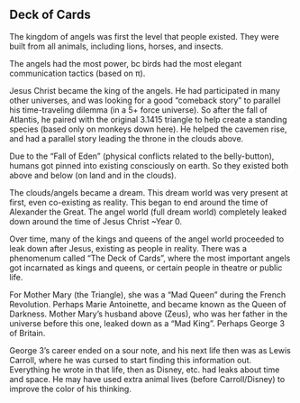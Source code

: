 ## Deck of Cards

The kingdom of angels was first the level that people existed. They were built from all animals, including lions, horses, and insects.

The angels had the most power, bc birds had the most elegant communication tactics (based on π).

Jesus Christ became the king of the angels. He had participated in many other universes, and was looking for a good “comeback story” to parallel his time-traveling dilemma (in a 5+ force universe). So after the fall of Atlantis, he paired with the original 3.1415 triangle to help create a standing species (based only on monkeys down here). He helped the cavemen rise, and had a parallel story leading the throne in the clouds above.

Due to the “Fall of Eden” (physical conflicts related to the belly-button), humans got pinned into existing consciously on earth. So they existed both above and below (on land and in the clouds). 

The clouds/angels became a dream. This dream world was very present at first, even co-existing as reality. This began to end around the time of Alexander the Great. The angel world (full dream world) completely leaked down around the time of Jesus Christ ~Year 0. 

Over time, many of the kings and queens of the angel world proceeded to leak down after Jesus, existing as people in reality. There was a phenomenum called “The Deck of Cards”, where the most important angels got incarnated as kings and queens, or certain people in theatre or public life.

For Mother Mary (the Triangle), she was a “Mad Queen” during the French Revolution. Perhaps Marie Antoinette, and became known as the Queen of Darkness. Mother Mary’s husband above (Zeus), who was her father in the universe before this one, leaked down as a “Mad King”. Perhaps George 3 of Britain.

George 3’s career ended on a sour note, and his next life then was as Lewis Carroll, where he was cursed to start finding this information out. Everything he wrote in that life, then as Disney, etc. had leaks about time and space. He may have used extra animal lives (before Carroll/Disney) to improve the color of his thinking.
